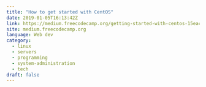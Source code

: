 ```yaml
---
title: "How to get started with CentOS"
date: 2019-01-05T16:13:42Z
link: https://medium.freecodecamp.org/getting-started-with-centos-15eac7215c99?source=rss----336d898217ee---4&utm_medium=RSS&utm_source=news.12bit.vn
site: medium.freecodecamp.org
language: Web dev
category:
  - linux
  - servers
  - programming
  - system-administration
  - tech
draft: false
---
```


